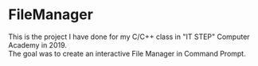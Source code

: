 # FileManager
This is the project I have done for my C/C++ class in "IT STEP" Computer Academy in 2019. \
The goal was to create an interactive File Manager in Command Prompt.
